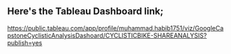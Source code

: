 ## Here's the Tableau Dashboard link;

https://public.tableau.com/app/profile/muhammad.habib1751/viz/GoogleCapstoneCyclisticAnalysisDashoard/CYCLISTICBIKE-SHAREANALYSIS?publish=yes
